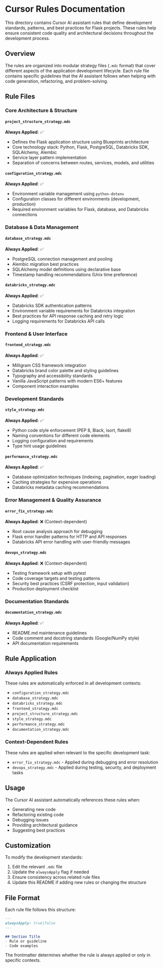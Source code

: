 # Cursor Rules Documentation

This directory contains Cursor AI assistant rules that define development standards, patterns, and best practices for Flask projects. These rules help ensure consistent code quality and architectural decisions throughout the development process.

## Overview

The rules are organized into modular strategy files (`.mdc` format) that cover different aspects of the application development lifecycle. Each rule file contains specific guidelines that the AI assistant follows when helping with code generation, refactoring, and problem-solving.

## Rule Files

### Core Architecture & Structure

#### `project_structure_strategy.mdc` 
**Always Applied**: ✅
- Defines the Flask application structure using Blueprints architecture
- Core technology stack: Python, Flask, PostgreSQL, Databricks SDK, SQLAlchemy, Alembic
- Service layer pattern implementation
- Separation of concerns between routes, services, models, and utilities

#### `configuration_strategy.mdc`
**Always Applied**: ✅
- Environment variable management using `python-dotenv`
- Configuration classes for different environments (development, production)
- Required environment variables for Flask, database, and Databricks connections

### Database & Data Management

#### `database_strategy.mdc`
**Always Applied**: ✅
- PostgreSQL connection management and pooling
- Alembic migration best practices
- SQLAlchemy model definitions using declarative base
- Timestamp handling recommendations (Unix time preference)

#### `databricks_strategy.mdc`
**Always Applied**: ✅
- Databricks SDK authentication patterns
- Environment variable requirements for Databricks integration
- Best practices for API response caching and retry logic
- Logging requirements for Databricks API calls

### Frontend & User Interface

#### `frontend_strategy.mdc`
**Always Applied**: ✅
- Milligram CSS framework integration
- Databricks brand color palette and styling guidelines
- Typography and accessibility standards
- Vanilla JavaScript patterns with modern ES6+ features
- Component interaction examples

### Development Standards

#### `style_strategy.mdc`
**Always Applied**: ✅
- Python code style enforcement (PEP 8, Black, isort, flake8)
- Naming conventions for different code elements
- Logging configuration and requirements
- Type hint usage guidelines

#### `performance_strategy.mdc`
**Always Applied**: ✅
- Database optimization techniques (indexing, pagination, eager loading)
- Caching strategies for expensive operations
- Databricks metadata caching recommendations

### Error Management & Quality Assurance

#### `error_fix_strategy.mdc`
**Always Applied**: ❌ (Context-dependent)
- Root cause analysis approach for debugging
- Flask error handler patterns for HTTP and API responses
- Databricks API error handling with user-friendly messages

#### `devops_strategy.mdc`
**Always Applied**: ❌ (Context-dependent)
- Testing framework setup with pytest
- Code coverage targets and testing patterns
- Security best practices (CSRF protection, input validation)
- Production deployment checklist

### Documentation Standards

#### `documentation_strategy.mdc`
**Always Applied**: ✅
- README.md maintenance guidelines
- Code comment and docstring standards (Google/NumPy style)
- API documentation requirements

## Rule Application

### Always Applied Rules
These rules are automatically enforced in all development contexts:
- `configuration_strategy.mdc`
- `database_strategy.mdc`
- `databricks_strategy.mdc`
- `frontend_strategy.mdc`
- `project_structure_strategy.mdc`
- `style_strategy.mdc`
- `performance_strategy.mdc`
- `documentation_strategy.mdc`

### Context-Dependent Rules
These rules are applied when relevant to the specific development task:
- `error_fix_strategy.mdc` - Applied during debugging and error resolution
- `devops_strategy.mdc` - Applied during testing, security, and deployment tasks

## Usage

The Cursor AI assistant automatically references these rules when:
- Generating new code
- Refactoring existing code
- Debugging issues
- Providing architectural guidance
- Suggesting best practices

## Customization

To modify the development standards:
1. Edit the relevant `.mdc` file
2. Update the `alwaysApply` flag if needed
3. Ensure consistency across related rule files
4. Update this README if adding new rules or changing the structure

## File Format

Each rule file follows this structure:
```markdown
---
alwaysApply: true|false
---

## Section Title
- Rule or guideline
- Code examples
```

The frontmatter determines whether the rule is always applied or only in specific contexts.
